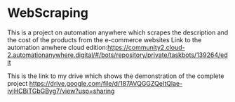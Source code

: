 # WebScraping
This is a project on automation anywhere which scrapes the description and the cost of the products from the e-commerce websites
Link to the automation anwhere cloud edition:https://community2.cloud-2.automationanywhere.digital/#/bots/repository/private/taskbots/139264/edit

This is the link to my drive which shows the demonstration of the complete project
https://drive.google.com/file/d/187AVQGGZQeItQlae-ivjHCBiTGbGByg7/view?usp=sharing
